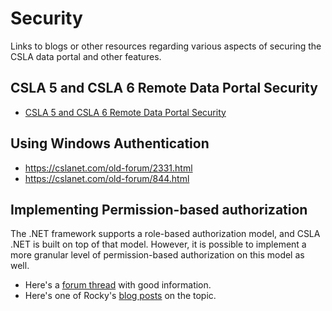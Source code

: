 # Security

Links to blogs or other resources regarding various aspects of securing the CSLA data portal and other features.

## CSLA 5 and CSLA 6 Remote Data Portal Security

* [CSLA 5 and CSLA 6 Remote Data Portal Security](https://blog.dotnotstandard.com/blog/csla-data-portal-security)

## Using Windows Authentication

<!---* [http://forums.lhotka.net/forums/22855/ShowThread.aspx#22855](http://forums.lhotka.net/forums/22855/ShowThread.aspx#22855)
* [http://forums.lhotka.net/forums/thread/22529.aspx](http://forums.lhotka.net/forums/thread/22529.aspx)
* [http://forums.lhotka.net/forums/thread/22107.aspx](http://forums.lhotka.net/forums/thread/22107.aspx)--->
* https://cslanet.com/old-forum/2331.html
* https://cslanet.com/old-forum/844.html

## Implementing Permission-based authorization

The .NET framework supports a role-based authorization model, and CSLA .NET is built on top of that model. However, it is possible to implement a more granular level of permission-based authorization on this model as well.

* Here's a [forum thread](https://cslanet.com/old-forum/8432.html) with good information.
* Here's one of Rocky's [blog posts](http://www.lhotka.net/weblog/PermissionbasedAuthorizationVsRolebasedAuthorization.aspx) on the topic.

